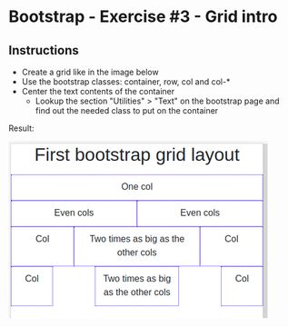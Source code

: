 # Bootstrap - Exercise #3 - Grid intro

## Instructions

- Create a grid like in the image below
- Use the bootstrap classes: container, row, col and col-*
- Center the text contents of the container
  - Lookup the section "Utilities" > "Text" on the bootstrap page and find out the needed class to put on the container

Result:

![Result](result.png)
